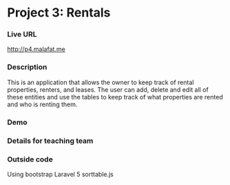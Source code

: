 # Project 3: Rentals
### Live URL
<http://p4.malafat.me>

### Description
This is an application that allows the owner to keep track of rental properties, renters, and leases.
The user can add, delete and edit all of these entities and use the tables to keep track of what properties are rented and who is renting them.

### Demo

### Details for teaching team

### Outside code
Using bootstrap
Laravel 5
sorttable.js
